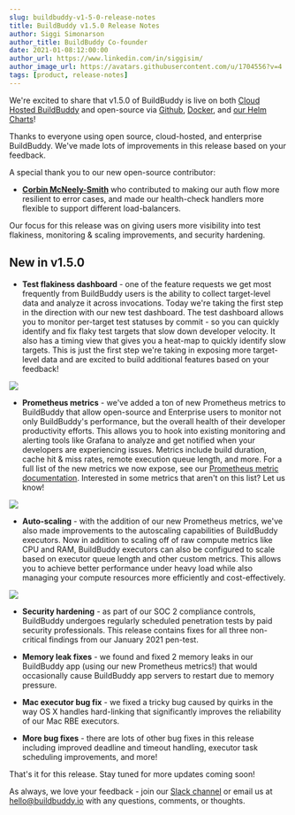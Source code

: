 ```yaml
---
slug: buildbuddy-v1-5-0-release-notes
title: BuildBuddy v1.5.0 Release Notes
author: Siggi Simonarson
author_title: BuildBuddy Co-founder
date: 2021-01-08:12:00:00
author_url: https://www.linkedin.com/in/siggisim/
author_image_url: https://avatars.githubusercontent.com/u/1704556?v=4
tags: [product, release-notes]
---
```


We're excited to share that v1.5.0 of BuildBuddy is live on both [Cloud Hosted BuildBuddy](https://app.buildbuddy.io/) and open-source via [Github](https://github.com/buildbuddy-io/buildbuddy), [Docker](https://github.com/buildbuddy-io/buildbuddy/blob/master/docs/on-prem.md#docker-image), and [our Helm Charts](https://github.com/buildbuddy-io/buildbuddy-helm)!

Thanks to everyone using open source, cloud-hosted, and enterprise BuildBuddy. We've made lots of improvements in this release based on your feedback.

A special thank you to our new open-source contributor:

-   [**Corbin McNeely-Smith**](https://github.com/restingbull) who contributed to making our auth flow more resilient to error cases, and made our health-check handlers more flexible to support different load-balancers.

Our focus for this release was on giving users more visibility into test flakiness, monitoring & scaling improvements, and security hardening.

**New in v1.5.0**
-----------------

-   **Test flakiness dashboard** - one of the feature requests we get most frequently from BuildBuddy users is the ability to collect target-level data and analyze it across invocations. Today we're taking the first step in the direction with our new test dashboard. The test dashboard allows you to monitor per-target test statuses by commit - so you can quickly identify and fix flaky test targets that slow down developer velocity. It also has a timing view that gives you a heat-map to quickly identify slow targets. This is just the first step we're taking in exposing more target-level data and are excited to build additional features based on your feedback!

![](https://uploads-ssl.webflow.com/5eeba6a6c5230ea3d1a60d83/6010c6df601bb5e1c1e16a78_Screen%20Shot%202021-01-26%20at%205.49.46%20PM.png)

-   **Prometheus metrics** - we've added a ton of new Prometheus metrics to BuildBuddy that allow open-source and Enterprise users to monitor not only BuildBuddy's performance, but the overall health of their developer productivity efforts. This allows you to hook into existing monitoring and alerting tools like Grafana to analyze and get notified when your developers are experiencing issues. Metrics include build duration, cache hit & miss rates, remote execution queue length, and more. For a full list of the new metrics we now expose, see our [Prometheus metric documentation](https://www.buildbuddy.io/docs/prometheus-metrics). Interested in some metrics that aren't on this list? Let us know!

![](https://uploads-ssl.webflow.com/5eeba6a6c5230ea3d1a60d83/6010ccfb707b665aa637bb30_Screen%20Shot%202021-01-26%20at%206.16.10%20PM.png)

-   **Auto-scaling** - with the addition of our new Prometheus metrics, we've also made improvements to the autoscaling capabilities of BuildBuddy executors. Now in addition to scaling off of raw compute metrics like CPU and RAM, BuildBuddy executors can also be configured to scale based on executor queue length and other custom metrics. This allows you to achieve better performance under heavy load while also managing your compute resources more efficiently and cost-effectively.

![](https://uploads-ssl.webflow.com/5eeba6a6c5230ea3d1a60d83/6010cd9f28a90e7c5a1dd1b4_Screen%20Shot%202021-01-26%20at%206.18.49%20PM.png)

-   **Security hardening** - as part of our SOC 2 compliance controls, BuildBuddy undergoes regularly scheduled penetration tests by paid security professionals. This release contains fixes for all three non-critical findings from our January 2021 pen-test.

-   **Memory leak fixes** - we found and fixed 2 memory leaks in our BuildBuddy app (using our new Prometheus metrics!) that would occasionally cause BuildBuddy app servers to restart due to memory pressure.

-   **Mac executor bug fix** - we fixed a tricky bug caused by quirks in the way OS X handles hard-linking that significantly improves the reliability of our Mac RBE executors.

-   **More bug fixes** - there are lots of other bug fixes in this release including improved deadline and timeout handling, executor task scheduling improvements, and more!

That's it for this release. Stay tuned for more updates coming soon!

As always, we love your feedback - join our [Slack channel](https://slack.buildbuddy.io) or email us at <hello@buildbuddy.io> with any questions, comments, or thoughts.